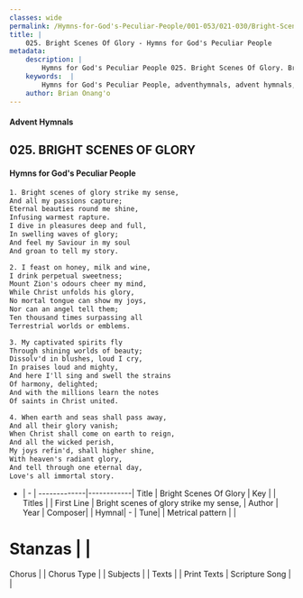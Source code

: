 ```yaml
---
classes: wide
permalink: /Hymns-for-God's-Peculiar-People/001-053/021-030/Bright-Scenes-Of-Glory/
title: |
    025. Bright Scenes Of Glory - Hymns for God's Peculiar People
metadata:
    description: |
        Hymns for God's Peculiar People 025. Bright Scenes Of Glory. Bright scenes of glory strike my sense, And all my passions capture; Eternal beauties round me shine, Infusing warmest rapture. I dive in pleasures deep and full, In swelling waves of glory; And feel my Saviour in my soul And groan to tell my story.  
    keywords:  |
        Hymns for God's Peculiar People, adventhymnals, advent hymnals, Bright Scenes Of Glory, Bright scenes of glory strike my sense,. 
    author: Brian Onang'o
---
```

#### Advent Hymnals
## 025. BRIGHT SCENES OF GLORY
####  Hymns for God's Peculiar People
```txt
1. Bright scenes of glory strike my sense,
And all my passions capture;
Eternal beauties round me shine,
Infusing warmest rapture.
I dive in pleasures deep and full,
In swelling waves of glory;
And feel my Saviour in my soul
And groan to tell my story.

2. I feast on honey, milk and wine,
I drink perpetual sweetness;
Mount Zion's odours cheer my mind,
While Christ unfolds his glory,
No mortal tongue can show my joys,
Nor can an angel tell them;
Ten thousand times surpassing all
Terrestrial worlds or emblems.

3. My captivated spirits fly
Through shining worlds of beauty;
Dissolv'd in blushes, loud I cry,
In praises loud and mighty,
And here I'll sing and swell the strains
Of harmony, delighted;
And with the millions learn the notes
Of saints in Christ united.

4. When earth and seas shall pass away,
And all their glory vanish;
When Christ shall come on earth to reign,
And all the wicked perish,
My joys refin'd, shall higher shine,
With heaven's radiant glory,
And tell through one eternal day,
Love's all immortal story.


```
- |   -  |
-------------|------------|
Title | Bright Scenes Of Glory |
Key |  |
Titles |  |
First Line | Bright scenes of glory strike my sense, |
Author | 
Year | 
Composer|  |
Hymnal|  - |
Tune|  |
Metrical pattern | |
# Stanzas |  |
Chorus |  |
Chorus Type |  |
Subjects |  |
Texts |  |
Print Texts | 
Scripture Song |  |
    
